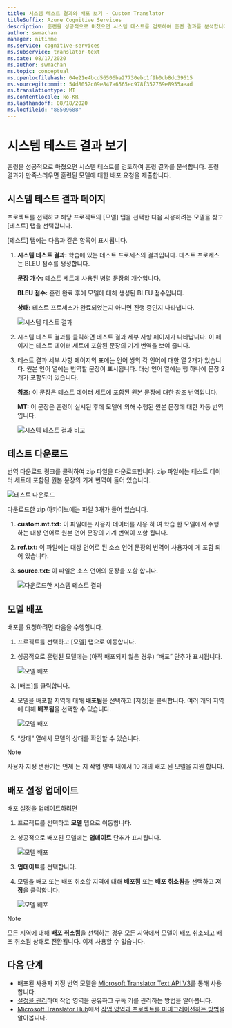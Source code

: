 ```yaml
---
title: 시스템 테스트 결과와 배포 보기 - Custom Translator
titleSuffix: Azure Cognitive Services
description: 훈련을 성공적으로 마쳤으면 시스템 테스트를 검토하여 훈련 결과를 분석합니다. 훈련 결과가 만족스러우면 훈련된 모델에 대한 배포 요청을 제출합니다.
author: swmachan
manager: nitinme
ms.service: cognitive-services
ms.subservice: translator-text
ms.date: 08/17/2020
ms.author: swmachan
ms.topic: conceptual
ms.openlocfilehash: 04e21e4bcd56506ba27730ebc1f9b0db8dc39615
ms.sourcegitcommit: 54d8052c09e847a6565ec978f352769e8955aead
ms.translationtype: MT
ms.contentlocale: ko-KR
ms.lasthandoff: 08/18/2020
ms.locfileid: "88509688"
---
```

# <a name="view-system-test-results"></a>시스템 테스트 결과 보기

훈련을 성공적으로 마쳤으면 시스템 테스트를 검토하여 훈련 결과를 분석합니다. 훈련 결과가 만족스러우면 훈련된 모델에 대한 배포 요청을 제출합니다.

## <a name="system-test-results-page"></a>시스템 테스트 결과 페이지

프로젝트를 선택하고 해당 프로젝트의 [모델] 탭을 선택한 다음 사용하려는 모델을 찾고 [테스트] 탭을 선택합니다.

[테스트] 탭에는 다음과 같은 항목이 표시됩니다.

1.  **시스템 테스트 결과:** 학습에 있는 테스트 프로세스의 결과입니다. 테스트 프로세스는 BLEU 점수를 생성합니다.

    **문장 개수:** 테스트 세트에 사용된 병렬 문장의 개수입니다.

     **BLEU 점수:** 훈련 완료 후에 모델에 대해 생성된 BLEU 점수입니다.

    **상태:** 테스트 프로세스가 완료되었는지 아니면 진행 중인지 나타냅니다.

    ![시스템 테스트 결과](media/how-to/how-to-system-test-results.png)

2.  시스템 테스트 결과를 클릭하면 테스트 결과 세부 사항 페이지가 나타납니다. 이 페이지는 테스트 데이터 세트에 포함된 문장의 기계 번역을 보여 줍니다.

3.  테스트 결과 세부 사항 페이지의 표에는 언어 쌍의 각 언어에 대한 열 2개가 있습니다. 원본 언어 열에는 번역할 문장이 표시됩니다. 대상 언어 열에는 행 하나에 문장 2개가 포함되어 있습니다.

    **참조:** 이 문장은 테스트 데이터 세트에 포함된 원본 문장에 대한 참조 번역입니다.

    **MT:** 이 문장은 훈련이 실시된 후에 모델에 의해 수행된 원본 문장에 대한 자동 번역입니다.

    ![시스템 테스트 결과 비교](media/how-to/how-to-system-test-results-2.png)

## <a name="download-test"></a>테스트 다운로드

번역 다운로드 링크를 클릭하여 zip 파일을 다운로드합니다. zip 파일에는 테스트 데이터 세트에 포함된 원본 문장의 기계 번역이 들어 있습니다.

![테스트 다운로드](media/how-to/how-to-system-test-download.png)

다운로드한 zip 아카이브에는 파일 3개가 들어 있습니다.

1.  **custom.mt.txt:** 이 파일에는 사용자 데이터를 사용 하 여 학습 한 모델에서 수행 하는 대상 언어로 원본 언어 문장의 기계 번역이 포함 됩니다.

2.  **ref.txt:** 이 파일에는 대상 언어로 된 소스 언어 문장의 번역이 사용자에 게 포함 되어 있습니다.

3.  **source.txt:** 이 파일은 소스 언어의 문장을 포함 합니다.

    ![다운로드한 시스템 테스트 결과](media/how-to/how-to-download-system-test.png)

## <a name="deploy-a-model"></a>모델 배포

배포를 요청하려면 다음을 수행합니다.

1.  프로젝트를 선택하고 [모델] 탭으로 이동합니다.

2. 성공적으로 훈련된 모델에는 (아직 배포되지 않은 경우) “배포” 단추가 표시됩니다.

    ![모델 배포](media/how-to/how-to-deploy-model.png)

3.  [배포]를 클릭합니다.
4.  모델을 배포할 지역에 대해 **배포됨**을 선택하고 [저장]을 클릭합니다. 여러 개의 지역에 대해 **배포됨**을 선택할 수 있습니다.

    ![모델 배포](media/how-to/how-to-deploy-model-regions.png)

5.  “상태” 열에서 모델의 상태를 확인할 수 있습니다.

>[!Note]
>사용자 지정 변환기는 언제 든 지 작업 영역 내에서 10 개의 배포 된 모델을 지원 합니다.

## <a name="update-deployment-settings"></a>배포 설정 업데이트

배포 설정을 업데이트하려면

1.  프로젝트를 선택하고 **모델** 탭으로 이동합니다.

2. 성공적으로 배포된 모델에는 **업데이트** 단추가 표시됩니다.

    ![모델 배포](media/how-to/how-to-update-undeploy-model.png)

3.  **업데이트**를 선택합니다.
4.  모델을 배포 또는 배포 취소할 지역에 대해 **배포됨** 또는 **배포 취소됨**을 선택하고 **저장**을 클릭합니다.

    ![모델 배포](media/how-to/how-to-undeploy-model.png)

>[!Note]
>모든 지역에 대해 **배포 취소됨**을 선택하는 경우 모든 지역에서 모델이 배포 취소되고 배포 취소됨 상태로 전환됩니다. 이제 사용할 수 없습니다.

## <a name="next-steps"></a>다음 단계

- 배포된 사용자 지정 번역 모델을 [Microsoft Translator Text API V3](https://docs.microsoft.com/azure/cognitive-services/translator/reference/v3-0-translate?tabs=curl)를 통해 사용합니다.
- [설정을 관리](how-to-manage-settings.md)하여 작업 영역을 공유하고 구독 키를 관리하는 방법을 알아봅니다.
- [Microsoft Translator Hub](https://hub.microsofttranslator.com)에서 [작업 영역과 프로젝트를 마이그레이션하는 방법](how-to-migrate.md)을 알아봅니다.
